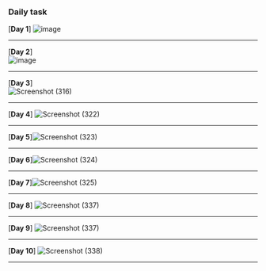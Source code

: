 ### Daily  task 

[**Day 1**] 
![image](https://user-images.githubusercontent.com/85113970/136568752-a9d668ee-7b3f-4042-a3e6-1e3477b33e87.png) 
 
----------------------------------------------------------------------------------------------------------------------------------------------         

[**Day 2**]   
![image](https://user-images.githubusercontent.com/85113970/136568929-3b5bda82-4104-4b4f-96f2-399cf542fb17.png)              


----------------------------------------------------------------------------------------------------------------------------------------------

[**Day 3**]  
![Screenshot (316)](https://user-images.githubusercontent.com/85113970/136651280-0773827f-1aaf-4ae2-b2a1-19d8a98eff21.png)
 
 ----------------------------------------------------------------------------------------------------------------------------------------------
[**Day 4**]
![Screenshot (322)](https://user-images.githubusercontent.com/85113970/136683869-23f3dbab-9d07-4d15-9bd8-68bf74a8637f.png)
 
 ----------------------------------------------------------------------------------------------------------------------------------------------
[**Day 5**]![Screenshot (323)](https://user-images.githubusercontent.com/85113970/136683934-6dddbcbd-288b-49e3-833b-f8e8fc010f28.png)

----------------------------------------------------------------------------------------------------------------------------------------------
[**Day 6**]![Screenshot (324)](https://user-images.githubusercontent.com/85113970/136801142-d7aa3059-a46c-488a-8c5a-b27b228e2bc5.png)

----------------------------------------------------------------------------------------------------------------------------------------------
[**Day 7**]![Screenshot (325)](https://user-images.githubusercontent.com/85113970/136906851-4a6bcc48-33f8-46fb-b649-ec6a86f42130.png)
  
----------------------------------------------------------------------------------------------------------------------------------------------

[**Day 8**]
![Screenshot (337)](https://user-images.githubusercontent.com/85113970/137145189-dd969e67-4df1-41c7-9299-1194fa8c8d94.png)

----------------------------------------------------------------------------------------------------------------------------------------------
[**Day 9**]
![Screenshot (337)](https://user-images.githubusercontent.com/85113970/137449389-2add9a2d-106b-4b89-8d38-3ecac4e36970.png)

----------------------------------------------------------------------------------------------------------------------------------------------

[**Day 10**]
![Screenshot (338)](https://user-images.githubusercontent.com/85113970/137703714-ad455b54-7dcd-4eaf-867b-a824135c801d.png)

----------------------------------------------------------------------------------------------------------------------------------------------
